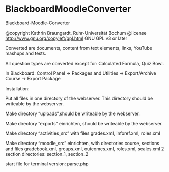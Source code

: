 # BlackboardMoodleConverter
Blackboard-Moodle-Converter

@copyright  Kathrin Braungardt, Ruhr-Universität Bochum
@license    http://www.gnu.org/copyleft/gpl.html GNU GPL v3 or later


Converted are documents, content from text elements, links, YouTube mashups and tests.

All question types are converted except for: Calculated Formula, Quiz Bowl.

In Blackboard:
Control Panel -> Packages and Utilities -> Export/Archive Course -> Export Package

Installation:

Put all files in one directory of the webserver. This directory should be writeable by the webserver.

Make directory “uploads”,should be writeable by the webserver.

Make directory “exports” einrichten, should be writeable by the webserver.

Make directory “activities_src” with files grades.xml, inforef.xml, roles.xml


Make directory “moodle_src” einrichten, with directories course, sections 
and files gradebook.xml, groups.xml, outcomes.xml, roles.xml, scales.xml
2 section directories: section_1, section_2


start file for terminal version: parse.php

